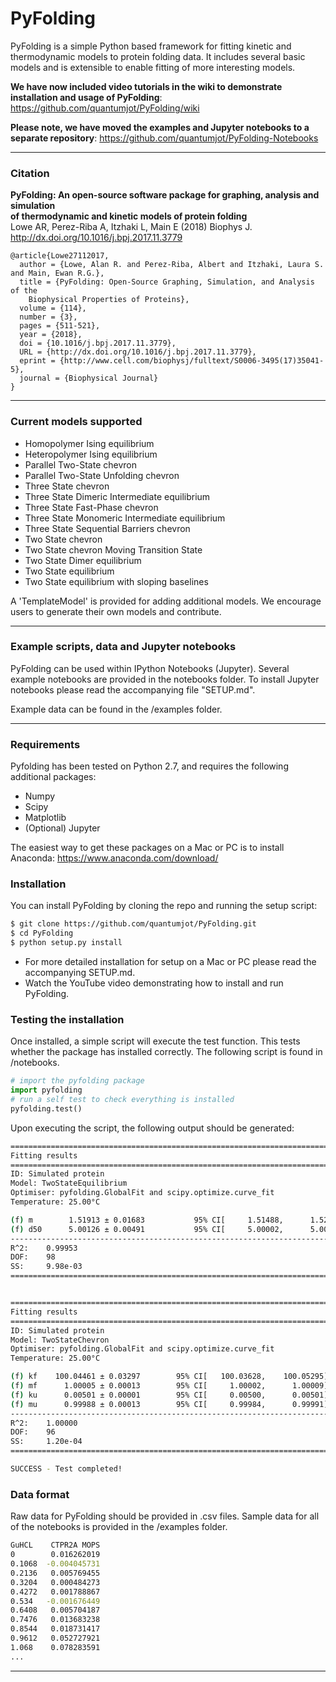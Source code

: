 # PyFolding


PyFolding is a simple Python based framework for fitting kinetic and
thermodynamic models to protein folding data.  It includes several basic models
and is extensible to enable fitting of more interesting models.

**We have now included video tutorials in the wiki to demonstrate installation
and usage of PyFolding**:
https://github.com/quantumjot/PyFolding/wiki

**Please note, we have moved the examples and Jupyter notebooks to a separate
repository**:
https://github.com/quantumjot/PyFolding-Notebooks

---
### Citation

**PyFolding: An open-source software package for graphing, analysis and simulation  
of thermodynamic and kinetic models of protein folding**  
Lowe AR, Perez-Riba A, Itzhaki L, Main E (2018) Biophys J.  
http://dx.doi.org/10.1016/j.bpj.2017.11.3779

```
@article{Lowe27112017,
  author = {Lowe, Alan R. and Perez-Riba, Albert and Itzhaki, Laura S. and Main, Ewan R.G.},
  title = {PyFolding: Open-Source Graphing, Simulation, and Analysis of the
    Biophysical Properties of Proteins},
  volume = {114},
  number = {3},
  pages = {511-521},
  year = {2018},
  doi = {10.1016/j.bpj.2017.11.3779},
  URL = {http://dx.doi.org/10.1016/j.bpj.2017.11.3779},
  eprint = {http://www.cell.com/biophysj/fulltext/S0006-3495(17)35041-5},
  journal = {Biophysical Journal}
}
```

---

### Current models supported

+ Homopolymer Ising equilibrium
+ Heteropolymer Ising equilibrium
+ Parallel Two-State chevron
+ Parallel Two-State Unfolding chevron
+ Three State chevron
+ Three State Dimeric Intermediate equilibrium
+ Three State Fast-Phase chevron
+ Three State Monomeric Intermediate equilibrium
+ Three State Sequential Barriers chevron
+ Two State chevron
+ Two State chevron Moving Transition State
+ Two State Dimer equilibrium
+ Two State equilibrium
+ Two State equilibrium with sloping baselines

A 'TemplateModel' is provided for adding additional models. We encourage users
to generate their own models and contribute.

---
### Example scripts, data and Jupyter notebooks
PyFolding can be used within IPython Notebooks (Jupyter). Several example
notebooks are provided in the notebooks folder. To install Jupyter notebooks
please read the accompanying file "SETUP.md".

Example data can be found in the /examples folder.

---

### Requirements

Pyfolding has been tested on Python 2.7, and requires the following additional packages:
+ Numpy
+ Scipy
+ Matplotlib
+ (Optional) Jupyter

The easiest way to get these packages on a Mac or PC is to install Anaconda:
https://www.anaconda.com/download/


### Installation

You can install PyFolding by cloning the repo and running the setup script:
```sh
$ git clone https://github.com/quantumjot/PyFolding.git
$ cd PyFolding
$ python setup.py install
```

+ For more detailed installation for setup on a Mac or PC please read the accompanying SETUP.md.
+ Watch the YouTube video demonstrating how to install and run PyFolding.

### Testing the installation

Once installed, a simple script will execute the test function. This tests
whether the package has installed correctly.  The following script is found in /notebooks.

```python
# import the pyfolding package
import pyfolding
# run a self test to check everything is installed
pyfolding.test()
```

Upon executing the script, the following output should be generated:

```sh
================================================================================
Fitting results
================================================================================
ID: Simulated protein
Model: TwoStateEquilibrium
Optimiser: pyfolding.GlobalFit and scipy.optimize.curve_fit
Temperature: 25.00°C

(f) m        1.51913 ± 0.01683      	 95% CI[     1.51488,      1.52339]
(f) d50      5.00126 ± 0.00491      	 95% CI[     5.00002,      5.00250]
--------------------------------------------------------------------------------
R^2: 	0.99953
DOF: 	98
SS: 	9.98e-03
================================================================================


================================================================================
Fitting results
================================================================================
ID: Simulated protein
Model: TwoStateChevron
Optimiser: pyfolding.GlobalFit and scipy.optimize.curve_fit
Temperature: 25.00°C

(f) kf    100.04461 ± 0.03297      	 95% CI[   100.03628,    100.05295]
(f) mf      1.00005 ± 0.00013      	 95% CI[     1.00002,      1.00009]
(f) ku      0.00501 ± 0.00001      	 95% CI[     0.00500,      0.00501]
(f) mu      0.99988 ± 0.00013      	 95% CI[     0.99984,      0.99991]
--------------------------------------------------------------------------------
R^2: 	1.00000
DOF: 	96
SS: 	1.20e-04
================================================================================

SUCCESS - Test completed!
```

### Data format

Raw data for PyFolding should be provided in .csv files. Sample data for all of the notebooks is provided in the /examples folder.

```sh
GuHCL    CTPR2A MOPS
0        0.016262019
0.1068  -0.004045731
0.2136   0.005769455
0.3204   0.000484273
0.4272   0.001788867
0.534   -0.001676449
0.6408   0.005704187
0.7476   0.013683238
0.8544   0.018731417
0.9612   0.052727921
1.068    0.078283591
...
```

---
